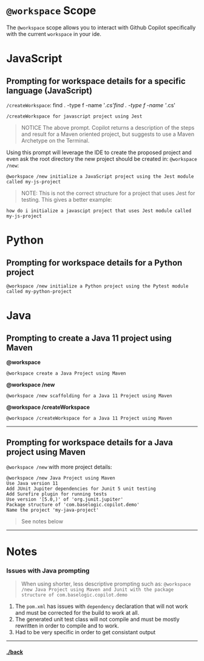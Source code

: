 # `@workspace` Scope
The `@workspace` scope allows you to interact with Github Copilot specifically with the current `workspace` in your ide.


# JavaScript
## Prompting for workspace details for a specific language (JavaScript)
`/createWorkspace`:
find . -type f -name '*.cs'find . -type f -name '*.cs'
```text
/createWorkspace for javascript project using Jest
```

> NOTICE The above prompt. Copilot returns a description of the steps and result for a Maven oriented project, but suggests to use a Maven Archetype on the Terminal.

Using this prompt will leverage the IDE to create the proposed project and even ask the root directory the new project should be created in:
`@workspace /new`:
```text
@workspace /new initialize a JavaScript project using the Jest module called my-js-project
```
> NOTE: This is not the correct structure for a project that uses Jest for testing. This gives a better example:
```t
how do i initialize a javascipt project that uses Jest module called my-js-project
```

# Python
## Prompting for workspace details for a Python project
```text
@workspace /new initialize a Python project using the Pytest module called my-python-project
```

# Java

## Prompting to create a Java 11 project using Maven
**@workspace**
```text
@workspace create a Java Project using Maven
```

**@workspace /new**
```text
@workspace /new scaffolding for a Java 11 Project using Maven
```


**@workspace /createWorkspace**
```text
@workspace /createWorkspace for a Java 11 Project using Maven
```
---

## Prompting for workspace details for a Java project using Maven
`@workspace /new` with more project details:
```text
@workspace /new Java Project using Maven
Use Java version 11
Add JUnit Jupiter dependencies for Junit 5 unit testing
Add Surefire plugin for running tests
Use version '[5.0,)' of 'org.junit.jupiter'
Package structure of 'com.baselogic.copilot.demo'
Name the project 'my-java-project'
```
> See notes below

---
# Notes

### Issues with Java prompting
> When using shorter, less descriptive prompting such as:
> `@workspace /new Java Project using Maven and Junit with the package structure of com.baselogic.copilot.demo`
1. The `pom.xml` has issues with `dependency` declaration that will not work and must be corrected for the build to work at all.
2. The generated unit test class will not compile and must be mostly rewritten in order to compile and to work.
3. Had to be very specific in order to get consistant output



---

#### [./back](./README.md)



